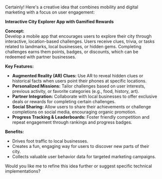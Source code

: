 Certainly! Here's a creative idea that combines mobility and digital marketing with a focus on user engagement:

**Interactive City Explorer App with Gamified Rewards**

**Concept:**  
Develop a mobile app that encourages users to explore their city through interactive, location-based challenges. Users receive clues, trivia, or tasks related to landmarks, local businesses, or hidden gems. Completing challenges earns them points, badges, or discounts, which can be redeemed with partner businesses.

**Key Features:**  
- **Augmented Reality (AR) Clues:** Use AR to reveal hidden clues or historical facts when users point their phones at specific locations.  
- **Personalized Missions:** Tailor challenges based on user interests, previous activity, or favorite categories (e.g., food, history, art).  
- **Partner Integration:** Collaborate with local businesses to offer exclusive deals or rewards for completing certain challenges.  
- **Social Sharing:** Allow users to share their achievements or challenge completions on social media, encouraging organic promotion.  
- **Progress Tracking & Leaderboards:** Foster friendly competition and repeat engagement through rankings and progress badges.

**Benefits:**  
- Drives foot traffic to local businesses.  
- Creates a fun, engaging way for users to discover new parts of their city.  
- Collects valuable user behavior data for targeted marketing campaigns.  

Would you like me to refine this idea further or suggest specific technical implementations?